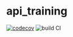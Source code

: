 # api_training

[![codecov](https://codecov.io/gh/DorianLL/api_training/branch/main/graph/badge.svg?token=bc6347c42d8e4fe79bdf3d8310b7caf4)](https://codecov.io/gh/DorianLL/api_training)
![build CI](https://github.com/DorianLL/api_training/actions/workflows/build.yml/badge.svg)
